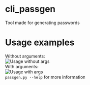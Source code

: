 # cli_passgen

Tool made for generating passwords

# Usage examples
Without arguments:  
![Usage without args](https://i.ibb.co/F3v9XBy/Screenshot-2.png)  
With arguments:  
![Usage with args](https://i.ibb.co/R2BY64x/Screenshot-3.png)  
`passgen.py --help` for more information